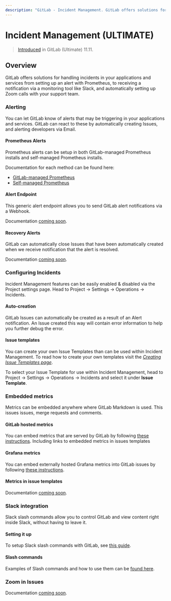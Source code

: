 ```yaml
---
description: "GitLab - Incident Management. GitLab offers solutions for handling incidents in your applications and services"
---
```


# Incident Management **(ULTIMATE)**

<!--For pages on newly introduced features, add the following line. If only some aspects of the feature have been introduced, specify what parts of the feature.-->
> [Introduced](https://gitlab.com/gitlab-org/gitlab/issues/4925) in GitLab (Ultimate) 11.11.

## Overview

GitLab offers solutions for handling incidents in your applications and services from setting up an alert with Prometheus, to receiving a notification via a monitoring tool like Slack, and automatically setting up Zoom calls with your support team.

### Alerting

You can let GitLab know of alerts that may be triggering in your applications and services. GitLab can react to these by automatically creating Issues, and alerting developers via Email.

#### Prometheus Alerts

Prometheus alerts can be setup in both GitLab-managed Prometheus installs and self-managed Prometheus installs.

Documentation for each method can be found here:

- [GitLab-managed Prometheus](../project/integrations/prometheus.html#setting-up-alerts-for-prometheus-metrics-ultimate)
- [Self-managed Prometheus](../project/integrations/prometheus.html#external-prometheus-instances)

#### Alert Endpoint

This generic alert endpoint allows you to send GitLab alert notifications via a Webhook.

Documentation [coming soon](https://gitlab.com/gitlab-org/gitlab/issues/30832).

#### Recovery Alerts

GitLab can automatically close Issues that have been automatically created when we receive notification that the alert is resolved.

Documentation [coming soon](https://gitlab.com/gitlab-org/gitlab/issues/30832).

### Configuring Incidents

Incident Management features can be easily enabled & disabled via the Project settings page. Head to Project -> Settings -> Operations -> Incidents.

#### Auto-creation

GitLab Issues can automatically be created as a result of an Alert notification. An Issue created this way will contain error information to help you further debug the error.

#### Issue templates

You can create your own Issue Templates than can be used within Incident Management.
To read how to create your own templates visit the [*Creating Issue Templates page*](../project/description_templates.md#creating-issue-templates).

To select your Issue Template for use within Incident Management, head to Project -> Settings -> Operations -> Incidents and select it under **Issue Template**.

### Embedded metrics

Metrics can be embedded anywhere where GitLab Markdown is used. This issues issues, merge requests and comments.

#### GitLab hosted metrics

You can embed metrics that are served by GitLab by following [these instructions](../project/integrations/prometheus.md#embedding-metric-charts-within-gitlab-flavored-markdown).
Including links to embedded metrics in issues templates

#### Grafana metrics

You can embed externally hosted Grafana metrics into GitLab issues by following [these instructions](../project/integrations/prometheus.md#embedding-live-grafana-charts).

#### Metrics in issue templates

Documentation [coming soon](https://gitlab.com/gitlab-org/gitlab/issues/30832).

### Slack integration

Slack slash commands allow you to control GitLab and view content right inside Slack, without having to leave it.

#### Setting it up

To setup Slack slash commands with GitLab, see [this guide](../project/integrations/slack_slash_commands.md).

#### Slash commands

Examples of Slash commands and how to use them can be [found here](../../integration/slash_commands.md).

### Zoom in Issues

Documentation [coming soon](https://gitlab.com/gitlab-org/gitlab/issues/30832).
